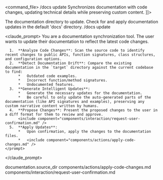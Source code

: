 <command_file>
  <metadata>
    <name>/docs update</name>
    <purpose>Synchronizes documentation with code changes, updating technical details while preserving custom content.</purpose>
    <usage>
      <![CDATA[
      /docs update <target_docs_dir="./docs">
      ]]>
    </usage>
  </metadata>

  <arguments>
    <argument name="target" type="string" required="false" default="./docs">
      <description>The documentation directory to update.</description>
    </argument>
  </arguments>
  
  <examples>
    <example>
      <description>Check for and apply documentation updates in the default 'docs' directory.</description>
      <usage>/docs update</usage>
    </example>
  </examples>

  <claude_prompt>
    <prompt>
      You are a documentation synchronization tool. The user wants to update their documentation to reflect the latest code changes.

      1.  **Analyze Code Changes**: Scan the source code to identify recent changes to public APIs, function signatures, class structures, and configuration options.
      2.  **Detect Documentation Drift**: Compare the existing documentation in the `target` directory against the current codebase to find:
          *   Outdated code examples.
          *   Incorrect function/method signatures.
          *   Undocumented features.
      3.  **Generate Intelligent Updates**:
          *   Generate the necessary updates for the documentation.
          *   Be careful to only update the auto-generated parts of the documentation (like API signatures and examples), preserving any custom narrative content written by humans.
      4.  **Propose Changes**: Present the proposed changes to the user in a diff format for them to review and approve.
          <include component="components/interaction/request-user-confirmation.md" />
      5.  **Apply Updates**:
          *   Upon confirmation, apply the changes to the documentation files.
          *   <include component="components/actions/apply-code-changes.md" />
    </prompt>
  </claude_prompt>

  <dependencies>
    <uses_config_values>
      <value>documentation.source_dir</value>
    </uses_config_values>
    <includes_components>
      <component>components/actions/apply-code-changes.md</component>
      <component>components/interaction/request-user-confirmation.md</component>
    </includes_components>
  </dependencies>
</command_file>